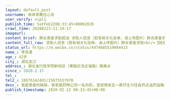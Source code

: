 ```yaml
---
layout: default_post
username: 彼岸荼蘼应心尧
user_verify: vipl1
publish_time: SatFeb2208:33:45+08002020
crawl_time: 20200223-11:19:17
imageurl: 
content_brief: 肺炎患者求助超话 求助人信息（若有相关化验单，请上传图片）肺炎患者求助【姓名】李克勇【年龄】42岁【所在城市】湖北武汉【所在小区、社区】湖北省行政学院新校区（黄陂区汤云海路）隔离点【患病时间】2020.2.17【联系方式】【其他紧急联系人】18676342491/15875537970【病情描述】 我是 ...全文
content_full_raw: 求助人信息（若有相关化验单，请上传图片）肺炎患者求助<br/>【姓名】李克勇<br/>【年龄】42岁<br/>【所在城市】湖北武汉<br/>【所在小区、社区】湖北省行政学院新校区（黄陂区汤云海路）隔离点<br/>【患病时间】2020.2.17<br/>【联系方式】<br/>【其他紧急联系人】18676342491/15875537970<br/>【病情描述】我是患者的妹妹，我哥是药物公司一名司机，至疫情发生一直尽全力往各药点送药运输，积极抗疫，工作中被同事传染，2.15号上完班晚上被隔离在武汉东西湖革新大道银湖时尚酒店，2.17号开始发烧，忽高忽低，干咳，2.18号反复发烧不退，咳嗽加重，进食困难.电话了求助相关人员要求做核酸检测，一直没回应，直至2.19号下午（病人三天没吃东西）才做核酸检测.咳嗽越来越严重，发烧到38.3度，一直求助去拍CT，到20号带去东西湖医院拍CT,结果显示双肺感染，开了点药晚上十点又被转到东西湖高桥五路城市便捷酒店继续隔离，21号病人胸部不适，十分难受，腹泻，全身乏力，21号晚上核酸结果出来确诊了以为会转医院，结果晚上七点多被转到湖北省行政学院新校区（黄陂区汤云路）隔离，病人晚上继续腹泻，发烧38.5度一直不退，咳嗽剧烈，胸闷气喘，乏力，半夜呼吸困难。病人己几天没进食，我们请求马上送医院救治；我们也知道武汉医疗系统面临巨大压力，也理解一线救治医护人员不易，一直静静等，病情刻不容缓，请政府相关部门，有关媒体<ahref='/n/央视新闻'>@央视新闻</a><ahref='/n/人民日报'>@人民日报</a><ahref='/n/长江日报'>@长江日报</a><ahref='/n/彭湃新闻'>@彭湃新闻</a>，有资源好心人帮助转发！感激不尽！<ahref='/n/卫健委'>@卫健委</a><ahref='/n/武汉热线'>@武汉热线</a><ahref='/n/协和医院'>@协和医院</a><ahref='/n/同济医院'>@同济医院</a>
status_url: https://m.weibo.cn/status/4474685519084413
name_: 李克勇
age_: 42岁
city_: 湖北武汉
address_: 湖北省行政学院新校区（黄陂区汤云海路）隔离点
since_: 2020.2.17
tel_: 
tel2_: 18676342491/15875537970
desc_: 我是患者的妹妹，我哥是药物公司一名司机，至疫情发生一直尽全力往各药点送药运输，积极抗疫，工作中被同事传染，2.15号上完班晚上被隔离在武汉东西湖革新大道银湖时尚酒店，2.17号开始发烧，忽高忽低，干咳，2.18号反复发烧不退，咳嗽加重，进食困难.电话了求助相关人员要求做核酸检测，一直没回应，直至2.19号下午（病人三天没吃东西）才做核酸检测.咳嗽越来越严重，发烧到38.3度，一直求助去拍CT，到20号带去东西湖医院拍CT,结果显示双肺感染，开了点药晚上十点又被转到东西湖高桥五路城市便捷酒店继续隔离，21号病人胸部不适，十分难受，腹泻，全身乏力，21号晚上核酸结果出来确诊了以为会转医院，结果晚上七点多被转到湖北省行政学院新校区（黄陂区汤云路）隔离，病人晚上继续腹泻，发烧38.5度一直不退，咳嗽剧烈，胸闷气喘，乏力，半夜呼吸困难。病人己几天没进食，我们请求马上送医院救治；我们也知道武汉医疗系统面临巨大压力，也理解一线救治医护人员不易，一直静静等，病情刻不容缓，请政府相关部门，有关媒体<ahref='/n/央视新闻'>@央视新闻</a><ahref='/n/人民日报'>@人民日报</a><ahref='/n/长江日报'>@长江日报</a><ahref='/n/彭湃新闻'>@彭湃新闻</a>，有资源好心人帮助转发！感激不尽！<ahref='/n/卫健委'>@卫健委</a><ahref='/n/武汉热线'>@武汉热线</a><ahref='/n/协和医院'>@协和医院</a><ahref='/n/同济医院'>@同济医院</a>
publish_timestamp: 2020-02-22 08:33:45+08:00
---
```

